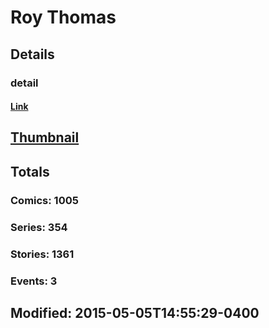 # Roy  Thomas 
## Details
### detail
#### [Link](http://marvel.com/comics/creators/2909/roy_thomas?utm_campaign=apiRef&utm_source=225578a89fc76f3d20fbffda5d17a88d)
## [Thumbnail](http://i.annihil.us/u/prod/marvel/i/mg/5/10/4bc480310a13b.jpg)
## Totals
### Comics: 1005
### Series: 354
### Stories: 1361
### Events: 3
## Modified: 2015-05-05T14:55:29-0400